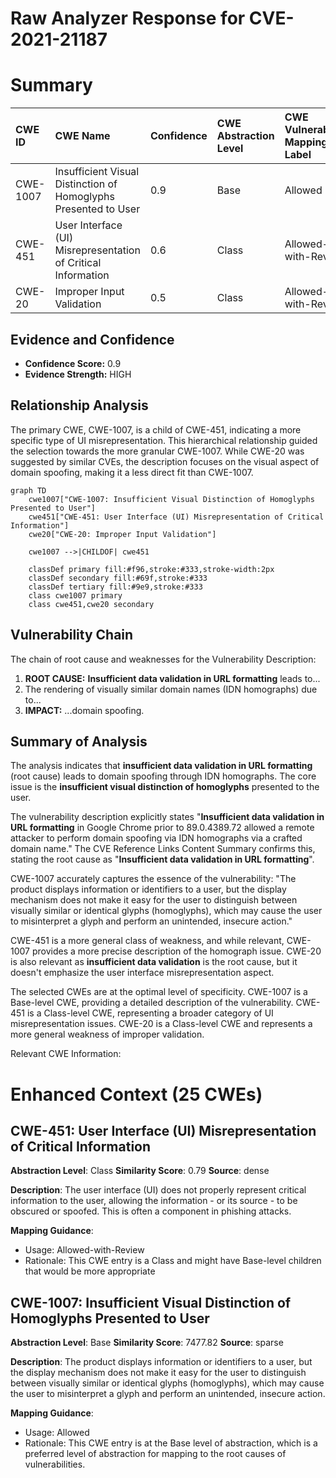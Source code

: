 # Raw Analyzer Response for CVE-2021-21187

# Summary
| CWE ID    | CWE Name                                                      | Confidence | CWE Abstraction Level | CWE Vulnerability Mapping Label | CWE-Vulnerability Mapping Notes |
| :-------- | :------------------------------------------------------------ | :--------- | :---------------------- | :------------------------------ | :------------------------------ |
| CWE-1007  | Insufficient Visual Distinction of Homoglyphs Presented to User | 0.9        | Base                    | Allowed                       | Primary CWE                     |
| CWE-451   | User Interface (UI) Misrepresentation of Critical Information | 0.6        | Class                   | Allowed-with-Review           | Secondary candidate             |
| CWE-20    | Improper Input Validation                                     | 0.5        | Class                   | Allowed-with-Review           | Secondary candidate             |

## Evidence and Confidence

*   **Confidence Score:** 0.9
*   **Evidence Strength:** HIGH

## Relationship Analysis
The primary CWE, CWE-1007, is a child of CWE-451, indicating a more specific type of UI misrepresentation. This hierarchical relationship guided the selection towards the more granular CWE-1007. While CWE-20 was suggested by similar CVEs, the description focuses on the visual aspect of domain spoofing, making it a less direct fit than CWE-1007.

```mermaid
graph TD
    cwe1007["CWE-1007: Insufficient Visual Distinction of Homoglyphs Presented to User"]
    cwe451["CWE-451: User Interface (UI) Misrepresentation of Critical Information"]
    cwe20["CWE-20: Improper Input Validation"]
    
    cwe1007 -->|CHILDOF| cwe451

    classDef primary fill:#f96,stroke:#333,stroke-width:2px
    classDef secondary fill:#69f,stroke:#333
    classDef tertiary fill:#9e9,stroke:#333
    class cwe1007 primary
    class cwe451,cwe20 secondary
```

## Vulnerability Chain
The chain of root cause and weaknesses for the Vulnerability Description:
  1.  **ROOT CAUSE:** **Insufficient data validation in URL formatting** leads to...
  2.  The rendering of visually similar domain names (IDN homographs) due to...
  3.  **IMPACT:** ...domain spoofing.

## Summary of Analysis
The analysis indicates that **insufficient data validation in URL formatting** (root cause) leads to domain spoofing through IDN homographs. The core issue is the **insufficient visual distinction of homoglyphs** presented to the user.

The vulnerability description explicitly states "**Insufficient data validation in URL formatting** in Google Chrome prior to 89.0.4389.72 allowed a remote attacker to perform domain spoofing via IDN homographs via a crafted domain name." The CVE Reference Links Content Summary confirms this, stating the root cause as "**Insufficient data validation in URL formatting**".

CWE-1007 accurately captures the essence of the vulnerability: "The product displays information or identifiers to a user, but the display mechanism does not make it easy for the user to distinguish between visually similar or identical glyphs (homoglyphs), which may cause the user to misinterpret a glyph and perform an unintended, insecure action."

CWE-451 is a more general class of weakness, and while relevant, CWE-1007 provides a more precise description of the homograph issue. CWE-20 is also relevant as **insufficient data validation** is the root cause, but it doesn't emphasize the user interface misrepresentation aspect.

The selected CWEs are at the optimal level of specificity. CWE-1007 is a Base-level CWE, providing a detailed description of the vulnerability. CWE-451 is a Class-level CWE, representing a broader category of UI misrepresentation issues. CWE-20 is a Class-level CWE and represents a more general weakness of improper validation.

Relevant CWE Information:

# Enhanced Context (25 CWEs)

## CWE-451: User Interface (UI) Misrepresentation of Critical Information
**Abstraction Level**: Class
**Similarity Score**: 0.79
**Source**: dense

**Description**:
The user interface (UI) does not properly represent critical information to the user, allowing the information - or its source - to be obscured or spoofed. This is often a component in phishing attacks.

**Mapping Guidance**:
- Usage: Allowed-with-Review
- Rationale: This CWE entry is a Class and might have Base-level children that would be more appropriate

## CWE-1007: Insufficient Visual Distinction of Homoglyphs Presented to User
**Abstraction Level**: Base
**Similarity Score**: 7477.82
**Source**: sparse

**Description**:
The product displays information or identifiers to a user, but the display mechanism does not make it easy for the user to distinguish between visually similar or identical glyphs (homoglyphs), which may cause the user to misinterpret a glyph and perform an unintended, insecure action.

**Mapping Guidance**:
- Usage: Allowed
- Rationale: This CWE entry is at the Base level of abstraction, which is a preferred level of abstraction for mapping to the root causes of vulnerabilities.